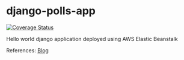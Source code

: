 # django-polls-app

[![Coverage Status](https://coveralls.io/repos/github/himanshu1196/django-polls-app/badge.svg?branch=)](https://coveralls.io/github/himanshu1196/django-polls-app?branch=)

Hello world django application deployed using AWS Elastic Beanstalk

References:
[Blog](https://testdriven.io/blog/django-elastic-beanstalk/#debugging-elastic-beanstalk)
